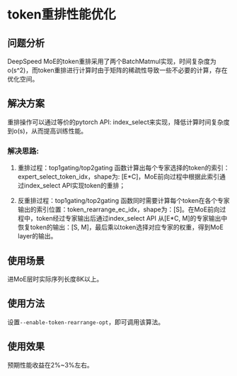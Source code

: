 # token重排性能优化

## 问题分析

DeepSpeed MoE的token重排采用了两个BatchMatmul实现，时间复杂度为o(s^2)，而token重排进行计算时由于矩阵的稀疏性导致一些不必要的计算，存在优化空间。

## 解决方案

重排操作可以通过等价的pytorch API: index_select来实现，降低计算时间复杂度到o(s)，从而提高训练性能。

### 解决思路:

1. 重排过程：top1gating/top2gating 函数计算出每个专家选择的token的索引：expert_select_token_idx，shape为: [E*C]，MoE前向过程中根据此索引通过index_select API实现token的重排；

2. 反重排过程：top1gating/top2gating 函数同时需要计算每个token在各个专家输出的索引位置：token_rearrange_ec_idx，shape为：[S]。在MoE前向过程中，token经过专家输出后通过index_select API 从[E*C, M]的专家输出中恢复token的输出：[S, M]，最后乘以token选择对应专家的权重，得到MoE layer的输出。

## 使用场景

进MoE层时实际序列长度8K以上。

## 使用方法

设置`--enable-token-rearrange-opt`，即可调用该算法。

## 使用效果

预期性能收益在2%~3%左右。

